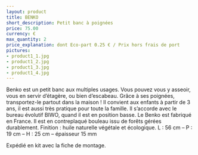 ```yaml
---
layout: product
title: BENKO
short_description: Petit banc à poignées
price: 75.00
currency: €
max_quantity: 2
price_explanation: dont Eco-part 0.25 € / Prix hors frais de port 
pictures:
- product1_1.jpg
- product1_2.jpg
- product1_3.jpg
- product1_4.jpg
---
```

Benko est un petit banc aux multiples usages. Vous pouvez vous y asseoir, vous en servir d’étagère, ou bien d’escabeau. Grâce à ses poignées, transportez-le partout dans la maison ! Il convient aux enfants à partir de 3 ans, il est aussi très pratique pour toute la famille. Il s’accorde avec le bureau évolutif BIWO, quand il est en position basse.
Le Benko est fabriqué en France. Il est en contreplaqué bouleau issu de forêts gérées durablement.
Finition : huile naturelle végétale et écologique.
L : 56 cm – P : 19 cm – H : 25 cm – épaisseur 15 mm

Expédié en kit avec la fiche de montage.

